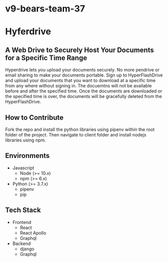 # v9-bears-team-37

# Hyferdrive

## A Web Drive to Securely Host Your Documents for a Specific Time Range

Hyperdrive lets you upload your documents securely. No more pendrive or email sharing to make your documents portable. Sign up to HyperFlashDrive and upload your documents that you want to download at a specific time from any where without signing in. The docuemtns will not be available before and after the specified time. Once the documents are downloaded or the specified time is over, the documents will be gracefully deleted from the HyperFlashDrive.

## How to Contribute

Fork the repo and install the python libraries using pipenv within the root folder of the project. Then navigate to client folder and install nodejs libraries using npm.

## Environments

- Javascript
  - Node (>= 10.x)
  - npm (>= 6.x)
- Python (>= 3.7.x)
  - pipenv
  - pip

## Tech Stack

- Frontend
  - React
  - React Apollo
  - Graphql
- Backend
  - django
  - Graphql
